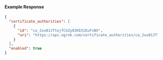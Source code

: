 <!-- Code generated for API Clients. DO NOT EDIT. -->

#### Example Response

```json
{
  "certificate_authorities": [
    {
      "id": "ca_2xu01JTtejfCGZy83HIX1EuFsNX",
      "uri": "https://api.ngrok.com/certificate_authorities/ca_2xu01JTtejfCGZy83HIX1EuFsNX"
    }
  ],
  "enabled": true
}
```
